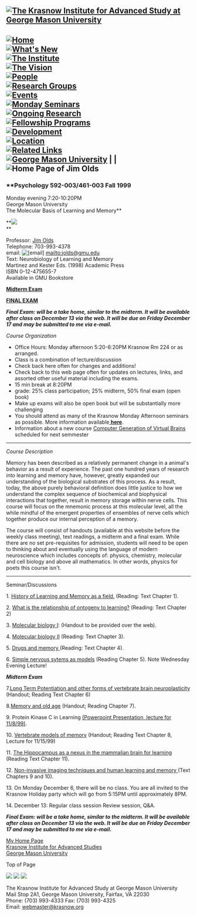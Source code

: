 [![The Krasnow Institute for Advanced Study at George Mason
University](images/header.gif)](http://www.gmu.edu/departments/krasnow/index.htm)  
---  
[![Home](images/nav-01.gif)](http://www.gmu.edu/departments/krasnow/index.htm)  
[![What's
New](images/nav-02.gif)](http://www.gmu.edu/departments/krasnow/whats_new.htm)  
[![The
Institute](images/nav-03.gif)](http://www.gmu.edu/departments/krasnow/the_institute.htm)  
[![The
Vision](images/nav-04.gif)](http://www.gmu.edu/departments/krasnow/the_vision.htm)  
[![People](images/nav-05.gif)](http://www.gmu.edu/departments/krasnow/people.htm)  
[![Research
Groups](images/nav-06.gif)](http://www.gmu.edu/departments/krasnow/research_groups.htm)  
[![Events](images/nav-07.gif)](http://www.gmu.edu/departments/krasnow/events.htm)  
[![Monday
Seminars](images/nav-08.gif)](http://www.gmu.edu/departments/krasnow/monday_seminars.htm)  
[![Ongoing
Research](images/nav-09.gif)](http://www.gmu.edu/departments/krasnow/ongoing_research.htm)  
[![Fellowship
Programs](images/nav-10.gif)](http://www.gmu.edu/departments/krasnow/fellowship_programs.htm)  
[![Development](images/nav-11.gif)](http://www.gmu.edu/departments/krasnow/development.htm)  
[![Location](images/nav-12.gif)](http://www.gmu.edu/departments/krasnow/location.htm)  
[![Related
Links](images/nav-13.gif)](http://www.gmu.edu/departments/krasnow/related_links.htm)  
[![George Mason University](images/nav-14.gif)](http://www.gmu.edu) |  |
![Home Page of Jim Olds](images/head_jim_olds.gif)  
---  
  
### **Psychology 592-003/461-003 Fall 1999  
Monday evening 7:20-10:20PM  
George Mason University  
The Molecular Basis of Learning and Memory**

**![](gpro.gif)  
**

Professor: [Jim Olds](http://www.krasnow.gmu.edu/olds)  
Telephone: 703-993-4378  
email: ![\[email\]](mailto.gif) [mailto:jolds@gmu.edu](mailto:jolds@gmu.edu)  
Text: Neurobiology of Learning and Memory  
Martinez and Kester Eds. (1998) Academic Press  
ISBN 0-12-475655-7  
Available in GMU Bookstore  

[**Midterm Exam**](mid.htm)

[**FINAL EXAM**](Final99.htm)

_**Final Exam: will be a take home, similar to the midterm. It will be
available after class on December 13 via the web. It will be due on Friday
December 17 and may be submitted to me via e-mail.**_

_Course Organization_

  * Office Hours: Monday afternoon 5:20-6:20PM Krasnow Rm 224 or as arranged. 
  * Class is a combination of lecture/discussion
  * Check back here often for changes and additions!
  * Check back to this web page often for updates on lectures, links, and assorted other useful material including the exams. 
  * 15 min break at 8:20PM 
  * grade: 25% class participation; 25% midterm, 50% final exam (open book)
  * Make up exams will also be open book but will be substantially more challenging 
  * You should attend as many of the Krasnow Monday Afternoon seminars as possible. More information available[ **here**](http://www.gmu.edu/departments/krasnow/monday_seminars.htm).
  * Information about a new course [Computer Generation of Virtual Brains](../ascoli/Teaching/Psyc892/index.htm) scheduled for next semmester

* * *

_Course Description_

Memory has been described as a relatively permanent change in a animal's
behavior as a result of experience. The past one hundred years of research
into learning and memory have, however, greatly expanded our understanding of
the biological substrates of this process. As a result, today, the above
purely behavioral definition does little justice to how we understand the
complex sequence of biochemical and biophysical interactions that together,
result in memory storage within nerve cells. This course will focus on the
mnemonic process at this molecular level, all the while mindful of the
emergent properties of ensembles of nerve cells which together produce our
internal perception of a memory.

The course will consist of handouts (available at this website before the
weekly class meeting), text readings, a midterm and a final exam. While there
are no set pre-requisites for admission, students will need to be open to
thinking about and eventually using the language of modern neuroscience which
includes concepts of: physics, chemistry, molecular and cell biology and above
all mathematics. In other words, physics for poets this course isn't.

* * *

Seminar/Discussions

1\. [History of Learning and Memory as a field.](830.htm) (Reading: Text
Chapter 1).

2\. [What is the relationship of ontogeny to learning?](91399.htm) (Reading:
Text Chapter 2)

3\. [Molecular biology I](92099.htm): (Handout to be provided over the web).

4\. [Molecular biology II](92799.htm) (Reading: Text Chapter 3).

5\. [Drugs and memory ](10499.htm)(Reading: Text Chapter 4).

6\. [Simple nervous sytems as models](101399.htm) (Reading Chapter 5). Note
Wednesday Evening Lecture!

_**Midterm Exam**_

7.[Long Term Potentiation and other forms of vertebrate brain
neuroplasticity](1025.htm) (Handout; Reading Text Chapter 6)

8.[Memory and old age](110199.htm) (Handout; Reading Chapter 7).

9\. Protein Kinase C in Learning [(Powerpoint Presentation, lecture for
11/8/99)](kias6/index.htm).

10\. [Vertebrate models of memory](110899.htm) (Handout; Reading Text Chapter
8, Lecture for 11/15/99)

11\. [The Hippocampus as a nexus in the mammalian brain for learning
](1122.htm)(Reading Text Chapter 11).

12\. [Non-invasive imaging techniques and human learning and memory
](1129.htm)(Text Chapters 9 and 10).

13\. On Monday December 6, there will be no class. You are all invited to the
Krasnow Holiday party which will go from 5:15PM until approximately 8PM.

14\. December 13: Regular class session Review session, Q&A.

_**Final Exam: will be a take home, similar to the midterm. It will be
available after class on December 13 via the web. It will be due on Friday
December 17 and may be submitted to me via e-mail.**_

[My Home Page](http://www.krasnow.gmu.edu/olds)  
[Krasnow Institute for Advanced Studies](http://www.krasnow.org)  
[George Mason University](http://www.gmu.edu)  
  
  
Top of Page

![](images/redboxes.gif) ![](images/redboxes.gif) ![](images/redboxes.gif)

The Krasnow Institute for Advanced Study at George Mason University  
Mail Stop 2A1, George Mason University, Fairfax, VA 22030  
Phone: (703) 993-4333   Fax: (703) 993-4325  
Email: [webmaster@krasnow.org](mailto:webmaster@krasnow.org)



                                                                                                                                                                                                                                                                                                                   








